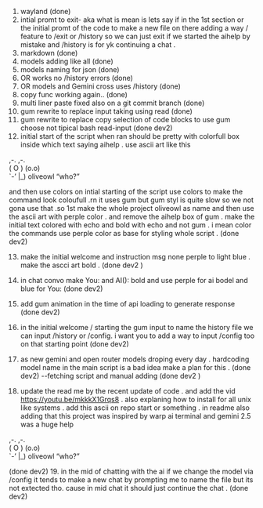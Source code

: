 
1. wayland (done)
2. intial promt to exit- aka what is mean is lets say if in the 1st section or the initial promt of the code to make a new file on there adding a way / feature to /exit or /history so we can just exit if we started the aihelp by mistake and /history is for yk continuing a chat .
3. markdown (done)
4. models adding like all (done)
5. models naming for json  (done)
6. OR works no /history errors (done)
7. OR models and Gemini cross uses /history (done)
8. copy func working again.. (done)
9. multi liner paste fixed also on a git commit branch (done)
10. gum rewrite to replace input taking using read (done)
11. gum rewrite to replace copy selection of code blocks to use gum choose not tipical bash read-input (done dev2)
12. initial start of the script when ran should be pretty with colorfull box inside which text saying aihelp . use ascii art like this 

  ,-.   ,-.  
 ( O ) (o.o)  
  `-’   |_)  oliveowl 
    “who?”

and then use colors on intial starting of the script use colors to make the command look coloufull .rn it uses gum but gum styl is quite slow so we not gona use that .so 1st make the whole project oliveowl as name and then use the ascii art with perple color . and remove the aihelp box of gum . make the initial text colored with echo and bold with echo and not gum . i mean color the commands use perple color as base for styling whole script . 
(done dev2)


13. make the initial welcome and instruction msg none perple to light blue . make the ascci art bold . (done dev2 )

14. in chat convo make You: and AI(): bold and use perple for ai bodel and blue for You: (done dev2)

15. add gum animation in the time of api loading to generate response  (done dev2)

16. in the initial welcome / starting the gum input to name the history file we can input /history or /config. i want you to add a way to input /config too on that starting point (done dev2)

17. as new gemini and open router models droping every day . hardcoding model name in the main script is a bad idea make a plan for this .
(done dev2) --fetching script and manual adding (done dev2 )

18. update the  read me by the recent update of code .  and add the vid https://youtu.be/mkkkX1Grqs8 . also explaning how to install for all unix like systems . add this ascii on repo start or something . in readme also adding that this project was inspired by warp ai terminal and gemini 2.5 was a huge help 

  ,-.   ,-.  
 ( O ) (o.o)  
  `-’   |_)  oliveowl 
    “who?”

(done dev2)
19. in the mid of chatting with the ai if we change the model via /config it tends to make a new chat by prompting me to name the file but its not extected tho. cause in mid chat it should just continue the chat .
(done dev2)

